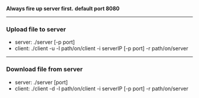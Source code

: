 **Always fire up server first.**
**default port 8080**

---

### Upload file to server

- server: ./server [-p port]
- client: ./client -u -l path/on/client -i serverIP [-p port] -r path/on/server

---

### Download file from server

- server: ./server [port]
- client: ./client -d -l path/on/client -i serverIP [-p port] -r path/on/server
